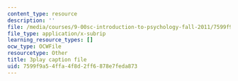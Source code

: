 ```yaml
---
content_type: resource
description: ''
file: /media/courses/9-00sc-introduction-to-psychology-fall-2011/7599f9a54ffa4f8d2ff6878e7feda873_v4ur5mna060.srt
file_type: application/x-subrip
learning_resource_types: []
ocw_type: OCWFile
resourcetype: Other
title: 3play caption file
uid: 7599f9a5-4ffa-4f8d-2ff6-878e7feda873
---
```

